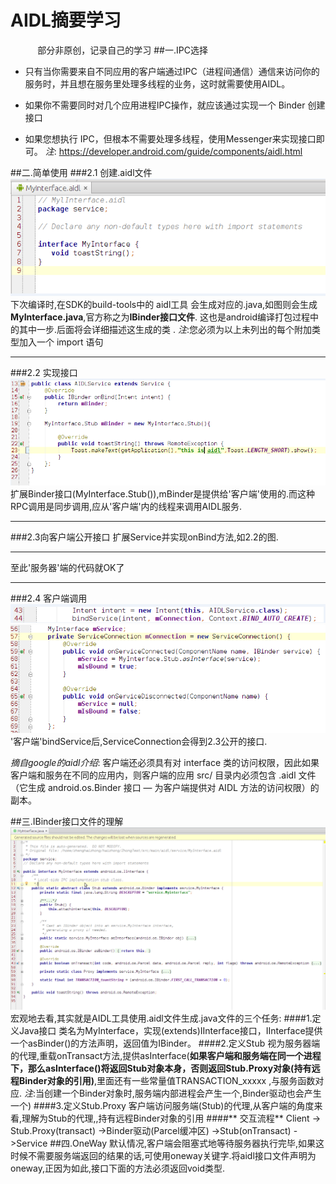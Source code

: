 # AIDL摘要学习    
            部分非原创，记录自己的学习
##一.IPC选择
* 只有当你需要来自不同应用的客户端通过IPC（进程间通信）通信来访问你的服务时，并且想在服务里处理多线程的业务，这时就需要使用AIDL。

* 如果你不需要同时对几个应用进程IPC操作，就应该通过实现一个 Binder 创建接口

* 如果您想执行 IPC，但根本不需要处理多线程，使用Messenger来实现接口即可。
_注_: https://developer.android.com/guide/components/aidl.html

##二.简单使用
###2.1 创建.aidl文件
 ![](pic/aidl_interface.png) 
下次编译时,在SDK的build-tools中的 aidl工具 会生成对应的.java,如图则会生成**MyInterface.java**,官方称之为**IBinder接口文件**.
这也是android编译打包过程中的其中一步.后面将会详细描述这生成的类 .
_注_:您必须为以上未列出的每个附加类型加入一个 import 语句
****
###2.2 实现接口
 ![](pic/aidl_interface_use.png) 
 扩展Binder接口(MyInterface.Stub()),mBinder是提供给'客户端'使用的.而这种RPC调用是同步调用,应从'客户端'内的线程来调用AIDL服务.
**** 
###2.3向客户端公开接口
扩展Service并实现onBind方法,如2.2的图.
****
至此'服务器'端的代码就OK了
****
###2.4 客户端调用
 ![](pic/aidl_client.png) 
 ![](pic/aidl_client_2.png) 
 '客户端'bindService后,ServiceConnection会得到2.3公开的接口.
 
 _摘自google的aidl介绍_: 客户端还必须具有对 interface 类的访问权限，因此如果客户端和服务在不同的应用内，则客户端的应用 src/ 目录内必须包含 .aidl 文件（它生成 android.os.Binder 接口 — 为客户端提供对 AIDL 方法的访问权限）的副本。
 
##三.IBinder接口文件的理解
 ![](pic/aidl_ibinder_file.png) 
   宏观地去看,其实就是AIDL工具使用.aidl文件生成.java文件的三个任务:
####1.定义Java接口
  类名为MyInterface，实现(extends)IInterface接口，IInterface提供一个asBinder()的方法声明，返回值为IBinder。
####2.定义Stub
 视为服务器端的代理,重载onTransact方法,提供asInterface(**如果客户端和服务端在同一个进程下，那么asInterface()将返回Stub对象本身，否则返回Stub.Proxy对象(持有远程Binder对象的引用)**,里面还有一些常量值TRANSACTION_xxxxx ,与服务函数对应.
 _注_:当创建一个Binder对象时,服务端内部进程会产生一个,Binder驱动也会产生一个)
####3.定义Stub.Proxy
客户端访问服务端(Stub)的代理,从客户端的角度来看,理解为Stub的代理,,持有远程Binder对象的引用
####** 交互流程**
Client -> Stub.Proxy(transact) ->Binder驱动(Parcel缓冲区) ->Stub(onTransact) ->Service 
##四.OneWay
默认情况,客户端会阻塞式地等待服务器执行完毕,如果这时候不需要服务端返回的结果的话,可使用oneway关键字.将aidl接口文件声明为oneway,正因为如此,接口下面的方法必须返回void类型.